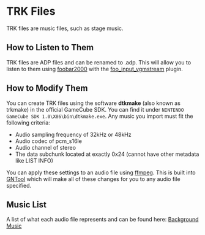 # TRK Files

TRK files are music files, such as stage music.

## How to Listen to Them

TRK files are ADP files and can be renamed to .adp. This will allow you to listen to them using [foobar2000](https://www.foobar2000.org/) with the [foo_input_vgmstream](https://www.foobar2000.org/components/view/foo_input_vgmstream) plugin.

## How to Modify Them

You can create TRK files using the software **dtkmake** (also known as trkmake) in the official GameCube SDK. You can find it under `NINTENDO GameCube SDK 1.0\X86\bin\dtkmake.exe`. Any music you import must fit the following criteria:

* Audio sampling frequency of 32kHz or 48kHz
* Audio codec of pcm_s16le
* Audio channel of stereo
* The data subchunk located at exactly 0x24 (cannot have other metadata like LIST INFO)

You can apply these settings to an audio file using [ffmpeg](https://ffmpeg.org/). This is built into [GNTool](https://github.com/NicholasMoser/GNTool) which will make all of these changes for you to any audio file specified.

## Music List

A list of what each audio file represents and can be found here: [Background Music](/gnt4/docs/audio/bgm.md)
